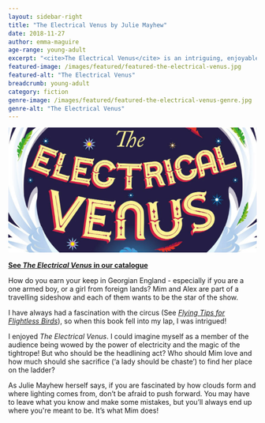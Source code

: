 ```yaml
---
layout: sidebar-right
title: "The Electrical Venus by Julie Mayhew"
date: 2018-11-27
author: emma-maguire
age-range: young-adult
excerpt: "<cite>The Electrical Venus</cite> is an intriguing, enjoyable tale from a Georgian travelling sideshow."
featured-image: /images/featured/featured-the-electrical-venus.jpg
featured-alt: "The Electrical Venus"
breadcrumb: young-adult
category: fiction
genre-image: /images/featured/featured-the-electrical-venus-genre.jpg
genre-alt: "The Electrical Venus"
---
```


![The Electrical Venus](/images/featured/featured-the-electrical-venus.jpg)

**[See <cite>The Electrical Venus</cite> in our catalogue](https://suffolk.spydus.co.uk/cgi-bin/spydus.exe/ENQ/OPAC/BIBENQ?BRN=2350238)**

How do you earn your keep in Georgian England - especially if you are a one armed boy, or a girl from foreign lands? Mim and Alex are part of a travelling sideshow and each of them wants to be the star of the show.

I have always had a fascination with the circus (See [<cite>Flying Tips for Flightless Birds</cite>](/new-suggestions/young-adult/flying-tips-for-flightless-birds-by-kelly-mccaughrain/)), so when this book fell into my lap, I was intrigued!

I enjoyed <cite>The Electrical Venus</cite>. I could imagine myself as a member of the audience being wowed by the power of electricity and the magic of the tightrope! But who should be the headlining act? Who should Mim love and how much should she sacrifice (‘a lady should be chaste’) to find her place on the ladder?

As Julie Mayhew herself says, if you are fascinated by how clouds form and where lighting comes from, don’t be afraid to push forward. You may have to leave what you know and make some mistakes, but you’ll always end up where you're meant to be. It’s what Mim does!
